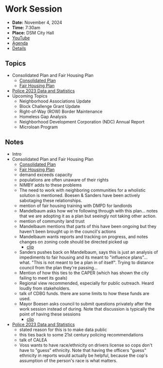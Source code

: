 # Work Session

- **Date:** November 4, 2024
- **Time:** 7:30am
- **Place:** DSM City Hall
- [YouTube](https://youtube.com/live/6gETIqQIOyk)
- [Agenda](https://councildocs.dsm.city/agendas/2024/20241104CouncilWorkSession.pdf)
- [Details](https://www.dsm.city/citycouncil_detail_T60_R3001.php)

## Topics

- Consolidated Plan and Fair Housing Plan
    - [Consolidated Plan](https://www.dsm.city/document_center/City%20Clerk/Work%20Sessions/2024/Consolidated%20Plan.pdf)
    - [Fair Housing Plan](https://www.dsm.city/document_center/City%20Clerk/Work%20Sessions/2024/Fair%20Housing%20Plan.pdf)
- [Police 2023 Data and Statistics](https://www.dsm.city/document_center/City%20Clerk/Work%20Sessions/2024/DMPD%202023%20Data%20and%20Statistics.pdf)
- Upcoming Topics
    - Neighborhood Associations Update
    - Block Challenge Grant Update
    - Right-of-Way (ROW) Border Maintenance
    - Homeless Gap Analysis
    - Neighborhood Development Corporation (NDC) Annual Report
    - Microloan Program 

## Notes

- Intro
- Consolidated Plan and Fair Housing Plan
    - [Consolidated Plan](https://www.dsm.city/document_center/City%20Clerk/Work%20Sessions/2024/Consolidated%20Plan.pdf)
    - [Fair Housing Plan](https://www.dsm.city/document_center/City%20Clerk/Work%20Sessions/2024/Fair%20Housing%20Plan.pdf)
    - demand exceeds capacity
    - populations are often unaware of their rights
    - NIMBY adds to these problems
    - The need to work with neighboring communities for a wholistic solution is mentioned. Boesen & Sanders have been actively sabotaging these relationships.
    - mention of fair housing training with DMPD for landlords
    - Mandelbaum asks how we're following through with this plan... notes that we are adopting it as a plan but seeingly not taking other action.
    - mention of community land trust
    - Mandelbaum mentions that parts of this have been ongoing but they haven't been brought up in the council's actions
    - Mandelbaum wants reports and tracking on progress, and notes changes on zoning code should be directed picked up
        - [clip](https://youtu.be/6gETIqQIOyk?t=1742)
    - Sanders pushes back on Mandelbaum, says this is just an analysis of impediments to fair housing and its meant to "influence plans"... what. "This is not meant to be a plan in of itself". Trying to distance council from the plan they're passing...
    - Mention of how this ties to the CAPER (which has shown the city failing to meet its goals)
    - Regional view recommended, especially for public outreach. Heard loudly from stakeholders.
    - talk of CDBG funds. there are some limits to how these funds are used.
    - Mayor Boesen asks council to submit questions privately after the work session instead of during. Note that discussion is typically the point of having these sessions
        - [clip](https://youtu.be/6gETIqQIOyk?t=3869)
- [Police 2023 Data and Statistics](https://www.dsm.city/document_center/City%20Clerk/Work%20Sessions/2024/DMPD%202023%20Data%20and%20Statistics.pdf)
    - stated reason for this is to make data public
    - this ties back to some 21st century policing recommendations
    - talk of CALEA
    - Voss wants to have race/ethnicity on drivers license so cops don't have to "guess" ethnicity. Note that having the officers "guess" ethnicity in reports would actually be helpful, because the cop's assumption of the person's race is what matters.
